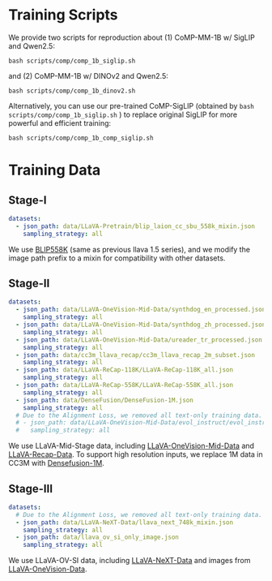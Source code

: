 # Training Scripts
We provide two scripts for reproduction about
(1) CoMP-MM-1B w/ SigLIP and Qwen2.5:
```Shell
bash scripts/comp/comp_1b_siglip.sh
```
and (2) CoMP-MM-1B w/ DINOv2 and Qwen2.5:
```Shell
bash scripts/comp/comp_1b_dinov2.sh
```
Alternatively, you can use our pre-trained CoMP-SigLIP (obtained by `bash scripts/comp/comp_1b_siglip.sh` ) to replace original SigLIP for more powerful and efficient training:
```Shell
bash scripts/comp/comp_1b_comp_siglip.sh
```

# Training Data
## Stage-I
```yaml
datasets:
  - json_path: data/LLaVA-Pretrain/blip_laion_cc_sbu_558k_mixin.json
    sampling_strategy: all
```
We use [BLIP558K](https://huggingface.co/datasets/liuhaotian/LLaVA-Pretrain/tree/main) (same as previous llava 1.5 series), and we modify the image path prefix to a mixin for compatibility with other datasets.

## Stage-II
```yaml
datasets:
  - json_path: data/LLaVA-OneVision-Mid-Data/synthdog_en_processed.json
    sampling_strategy: all
  - json_path: data/LLaVA-OneVision-Mid-Data/synthdog_zh_processed.json
    sampling_strategy: all
  - json_path: data/LLaVA-OneVision-Mid-Data/ureader_tr_processed.json
    sampling_strategy: all
  - json_path: data/cc3m_llava_recap/cc3m_llava_recap_2m_subset.json
    sampling_strategy: all
  - json_path: data/LLaVA-ReCap-118K/LLaVA-ReCap-118K_all.json
    sampling_strategy: all
  - json_path: data/LLaVA-ReCap-558K/LLaVA-ReCap-558K_all.json
    sampling_strategy: all
  - json_path: data/DenseFusion/DenseFusion-1M.json
    sampling_strategy: all
  # Due to the Alignment Loss, we removed all text-only training data.
  # - json_path: data/LLaVA-OneVision-Mid-Data/evol_instruct/evol_instruct_processed.json
  #   sampling_strategy: all
```
We use LLaVA-Mid-Stage data, including [
LLaVA-OneVision-Mid-Data](https://huggingface.co/datasets/lmms-lab/LLaVA-OneVision-Mid-Data) and [LLaVA-Recap-Data](https://huggingface.co/collections/lmms-lab/llava-next-6623288e2d61edba3ddbf5ff). To support high resolution inputs, we replace 1M data in CC3M with [Densefusion-1M](https://huggingface.co/datasets/BAAI/DenseFusion-1M).

## Stage-III
```yaml
datasets:
  # Due to the Alignment Loss, we removed all text-only training data.
  - json_path: data/LLaVA-NeXT-Data/llava_next_748k_mixin.json
    sampling_strategy: all
  - json_path: data/llava_ov_si_only_image.json
    sampling_strategy: all
```
We use LLaVA-OV-SI data, including [
LLaVA-NeXT-Data](https://huggingface.co/datasets/lmms-lab/LLaVA-NeXT-Data) and images from [LLaVA-OneVision-Data](https://huggingface.co/datasets/lmms-lab/LLaVA-OneVision-Data).